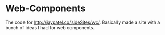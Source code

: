 # Web-Components
The code for http://jaypatel.co/sideSites/wc/. Basically made a site with a bunch of ideas I had for web components.
